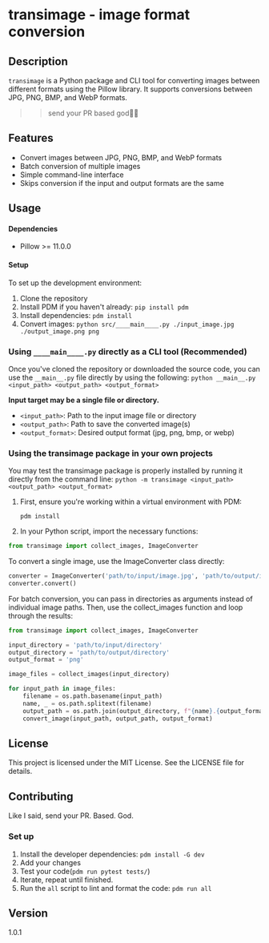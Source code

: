 # transimage - image format conversion

## Description
`transimage` is a Python package and CLI tool for converting images between different formats using the Pillow library. It supports conversions between JPG, PNG, BMP, and WebP formats.

>> send your PR based god🙏🏻

## Features
- Convert images between JPG, PNG, BMP, and WebP formats
- Batch conversion of multiple images
- Simple command-line interface
- Skips conversion if the input and output formats are the same

## Usage

#### Dependencies
- Pillow >= 11.0.0

#### Setup
To set up the development environment:

1. Clone the repository
2. Install PDM if you haven't already: `pip install pdm`
3. Install dependencies: `pdm install`
4. Convert images: `python src/____main____.py ./input_image.jpg ./output_image.png png`

### Using `____main____.py` directly as a CLI tool (Recommended)

Once you've cloned the repository or downloaded the source code, you can use the `__main__.py` file directly by using the following: `python __main__.py <input_path> <output_path> <output_format>`

**Input target may be a single file or directory.**

- `<input_path>`: Path to the input image file or directory
- `<output_path>`: Path to save the converted image(s)
- `<output_format>`: Desired output format (jpg, png, bmp, or webp)

### Using the transimage package in your own projects

You may test the transimage package is properly installed by running it directly from the command line: `python -m transimage <input_path> <output_path> <output_format>`

1. First, ensure you're working within a virtual environment with PDM:

   `pdm install`

2. In your Python script, import the necessary functions:

```python
from transimage import collect_images, ImageConverter
```

To convert a single image, use the ImageConverter class directly:

```python
converter = ImageConverter('path/to/input/image.jpg', 'path/to/output/image.png', 'png')
converter.convert()
```

For batch conversion, you can pass in directories as arguments instead of individual image paths. Then, use the collect_images function and loop through the results:

```python
from transimage import collect_images, ImageConverter

input_directory = 'path/to/input/directory'
output_directory = 'path/to/output/directory'
output_format = 'png'

image_files = collect_images(input_directory)

for input_path in image_files:
    filename = os.path.basename(input_path)
    name, _ = os.path.splitext(filename)
    output_path = os.path.join(output_directory, f"{name}.{output_format}")
    convert_image(input_path, output_path, output_format)
```

## License
This project is licensed under the MIT License. See the LICENSE file for details.

## Contributing 
Like I said, send your PR. Based. God.

### Set up
1. Install the developer dependencies: `pdm install -G dev`
2. Add your changes
3. Test your code(`pdm run pytest tests/`)
4. Iterate, repeat until finished.
5. Run the `all` script to lint and format the code: `pdm run all`

## Version
1.0.1
